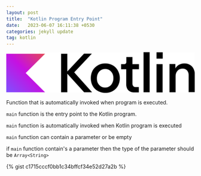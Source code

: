 ```yaml
---
layout: post
title:  "Kotlin Program Entry Point"
date:   2023-06-07 16:11:38 +0530
categories: jekyll update
tag: kotlin
---
```

![Kotlin Logo](/assets/kotlin-logo.png)

Function that is automatically invoked when program is executed.
<!--more-->

`main` function is the entry point to the Kotlin program. 

`main` function is automatically invoked when Kotlin program is executed

`main` function can contain a parameter or be empty

if `main` function contain's a parameter then the type of the parameter should be `Array<String>`

{% gist c1715cccf0bb1c34bffcf34e52d27a2b %}

